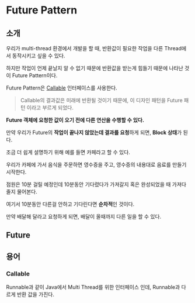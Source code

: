 # Future Pattern

## 소개

우리가 multi-thread 환경에서 개발을 할 때, 반환값이 필요한 작업을 다른 Thread에서 동작시키고 싶을 수 있다.

하지만 작업이 언제 끝날지 알 수 없기 때문에 반환값을 받는게 힘들기 때문에 나타난 것이 Future Pattern이다.

   

Future Pattern은 [Callable](#Callable) 인터페이스를 사용한다.

> Callable의 결과값은 미래에 반환될 것이기 때문에, 이 디자인 패턴을 Future 패턴 이라고 부르게 되었다.

**Future 객체에 요청한 값이 오기 전에 다른 연산을 수행할 수 있다.**

만약 우리가 Future의 **작업이 끝나지 않았는데 결과를 요청**하게 되면, **Block 상태**가 된다.

   

조금 더 쉽게 설명하기 위해 예를 들면 카페라고 할 수 있다.

우리가 카페에 가서 음식을 주문하면 영수증을 주고, 영수증의 내용대로 음료를 만들기 시작한다.

점원은 10분 걸릴 예정인데 10분동안 기다렸다가 가져갈지 혹은 완성되었을 때 가져다줄지 물어본다.

   

여기서 10분동안 다른걸 안하고 기다린다면 **순차적**인 것이다.

만약 배달해 달라고 요청하게 되면, 배달이 올때까지 다른 일을 할 수 있다.

   

## Future 

### 

   

## 용어

### Callable

Runnable과 같이 Java에서 Multi Thread를 위한 인터페이스 인데, Runnable과 다르게 반환 값을 가진다.